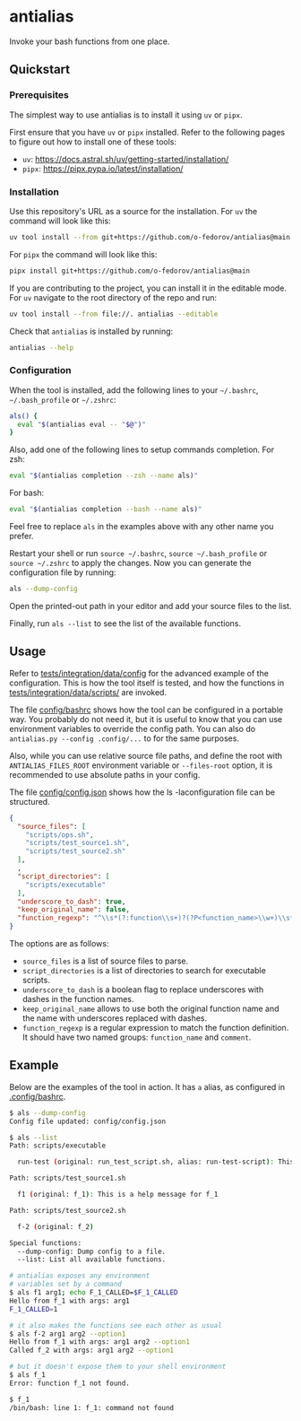 # antialias
Invoke your bash functions from one place.

## Quickstart

### Prerequisites
The simplest way to use antialias is to install it using `uv` or `pipx`.

First ensure that you have `uv` or `pipx` installed.  Refer to the following
pages to figure out how to install one of these tools:

- `uv`: <https://docs.astral.sh/uv/getting-started/installation/>
- `pipx`: <https://pipx.pypa.io/latest/installation/>

### Installation
Use this repository's URL as a source for the installation.
For `uv` the command will look like this:

```bash
uv tool install --from git+https://github.com/o-fedorov/antialias@main antialias
```

For `pipx` the command will look like this:

```bash
pipx install git+https://github.com/o-fedorov/antialias@main
```

If you are contributing to the project, you can install it in the editable
mode.  For `uv` navigate to the root directory of the repo and run:

```bash
uv tool install --from file://. antialias --editable
```

Check that `antialias` is installed by running:

```bash
antialias --help
```

### Configuration
When the tool is installed, add the following lines to your
`~/.bashrc`, `~/.bash_profile` or `~/.zshrc`:

```bash
als() {
  eval "$(antialias eval -- "$@")"
}
```

Also, add one of the following lines to setup commands completion.
For zsh:

```bash
eval "$(antialias completion --zsh --name als)"
```

For bash:

```bash
eval "$(antialias completion --bash --name als)"
```

Feel free to replace `als` in the examples above with
any other name you prefer.

Restart your shell or run `source ~/.bashrc`, `source ~/.bash_profile`
or `source ~/.zshrc` to apply the changes.  Now you can generate
the configuration file by running:

```bash
als --dump-config
```

Open the printed-out path in your editor and add your source files to
the list.

Finally, run `als --list` to see the list of the available functions.

## Usage

Refer to [tests/integration/data/config](./tests/integration/data/config)
for the advanced example of the
configuration.  This is how the tool itself is tested, and how the
functions in [tests/integration/data/scripts/](./tests/integration/data/scripts)
are invoked.

The file [config/bashrc](./tests/integration/data/config/bashrc)
shows how the tool can be configured in a portable way.
You probably do not need it, but it is useful to know that
you can use environment variables to override the
config path.  You can also do `antialias.py --config .config/...` to
for the same purposes.

Also, while you can use relative source file paths, and define the root
with `ANTIALIAS_FILES_ROOT` environment variable or `--files-root` option,
it is recommended to use absolute paths in your config.

The file [config/config.json](./tests/integration/data/config/config.json)
shows how the ls -laconfiguration file can be structured.

```json
{
  "source_files": [
    "scripts/ops.sh",
    "scripts/test_source1.sh",
    "scripts/test_source2.sh"
  ],
  ,
  "script_directories": [
    "scripts/executable"
  ],
  "underscore_to_dash": true,
  "keep_original_name": false,
  "function_regexp": "^\\s*(?:function\\s+)?(?P<function_name>\\w+)\\s*(?:\\(\\))?\\s*\\{\\s*(?:#\\s*(?P<comment>.*))?$"
}
```

The options are as follows:

- `source_files` is a list of source files to parse.
- `script_directories` is a list of directories to search for executable
  scripts.
- `underscore_to_dash` is a boolean flag to replace underscores with dashes in
  the function names.
- `keep_original_name` allows to use both the original function name and the
  name with underscores replaced with dashes.
- `function_regexp` is a regular expression to match the function definition.
  It should have two named groups: `function_name` and `comment`.

## Example
Below are the examples of the tool in action.  It has `a` alias, as
configured in [.config/bashrc](./.config/bashrc).

<!-- testcase -->
```bash
$ als --dump-config
Config file updated: config/config.json

$ als --list
Path: scripts/executable

  run-test (original: run_test_script.sh, alias: run-test-script): This is a help message for run_test_script.sh

Path: scripts/test_source1.sh

  f1 (original: f_1): This is a help message for f_1

Path: scripts/test_source2.sh

  f-2 (original: f_2)

Special functions:
  --dump-config: Dump config to a file.
  --list: List all available functions.

# antialias exposes any environment
# variables set by a command
$ als f1 arg1; echo F_1_CALLED=$F_1_CALLED
Hello from f_1 with args: arg1
F_1_CALLED=1

# it also makes the functions see each other as usual
$ als f-2 arg1 arg2 --option1
Hello from f_1 with args: arg1 arg2 --option1
Called f_2 with args: arg1 arg2 --option1

# but it doesn't expose them to your shell environment
$ als f_1
Error: function f_1 not found.

$ f_1
/bin/bash: line 1: f_1: command not found
```
<!-- endtestcase -->
